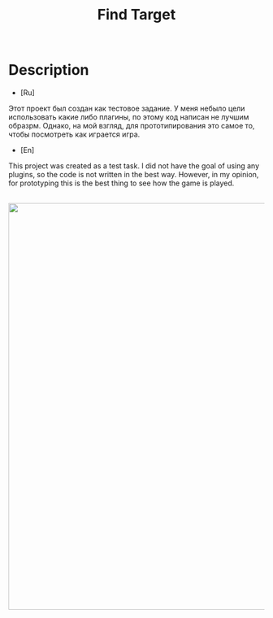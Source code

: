<div align="center" valign="middle" style="page-break-after: always;">
<br>
    <h1>Find Target</h1>
    <br>
</div>

# Description

- [Ru]
  
Этот проект был создан как тестовое задание.
У меня небыло цели использовать какие либо плагины, по этому код написан не лучшим образрм.
Однако, на мой взгляд, для прототипирования это самое то, чтобы посмотреть как играется игра.

- [En]
  
This project was created as a test task.
I did not have the goal of using any plugins, so the code is not written in the best way.
However, in my opinion, for prototyping this is the best thing to see how the game is played.

<div align="center" valign="middle" style="page-break-after: always;">
<br>
    <img src="Documentation/FindTarget_Demonstration.gif" width = "800" />
<br>
</div>
